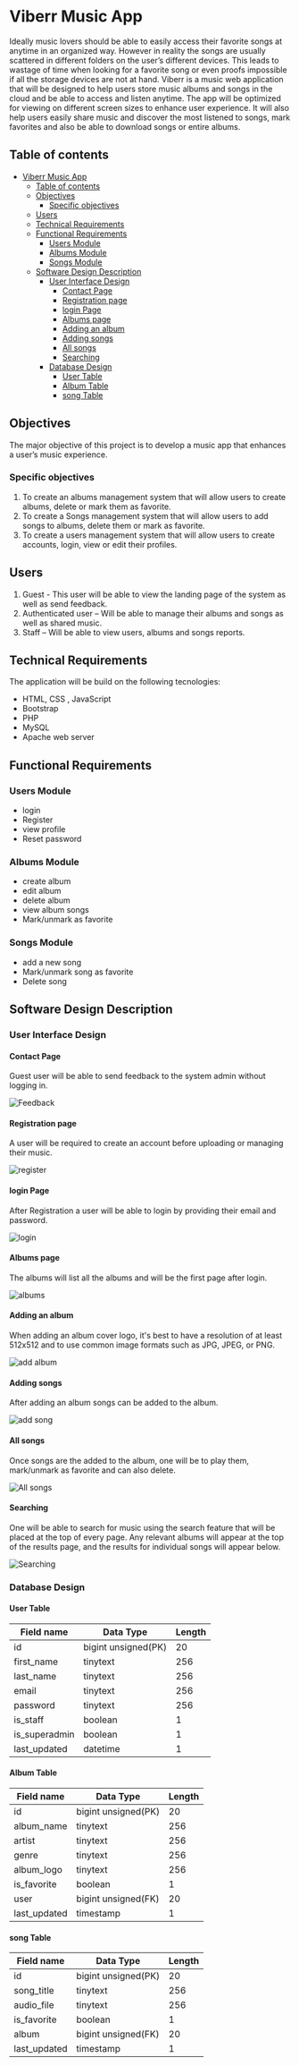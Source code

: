 # Viberr Music App

Ideally music lovers should be able to easily access their favorite songs at anytime in an organized way. However in reality the songs are usually scattered in different folders on the user’s different devices. This leads to wastage of time when looking for a favorite song or even proofs impossible if all the storage devices are not at hand. Viberr is a music web application that will be designed to help users store music albums and songs in the cloud and be able to access and listen anytime. The app will be optimized for viewing on different screen sizes to enhance user experience. It will also help users easily share music and discover the most listened to songs, mark favorites and also be able to download songs or entire albums.

## Table of contents

- [Viberr Music App](#viberr-music-app)
  - [Table of contents](#table-of-contents)
  - [Objectives](#objectives)
    - [Specific objectives](#specific-objectives)
  - [Users](#users)
  - [Technical Requirements](#technical-requirements)
  - [Functional Requirements](#functional-requirements)
    - [Users Module](#users-module)
    - [Albums Module](#albums-module)
    - [Songs Module](#songs-module)
  - [Software Design Description](#software-design-description)
    - [User Interface Design](#user-interface-design)
      - [Contact Page](#contact-page)
      - [Registration page](#registration-page)
      - [login Page](#login-page)
      - [Albums page](#albums-page)
      - [Adding an album](#adding-an-album)
      - [Adding songs](#adding-songs)
      - [All songs](#all-songs)
      - [Searching](#searching)
    - [Database Design](#database-design)
      - [User Table](#user-table)
      - [Album Table](#album-table)
      - [song Table](#song-table)

## Objectives

The major objective of this project is to develop a music app that enhances a user’s music experience.

### Specific objectives

1. To create an albums management system that will allow users to create albums, delete or mark them as favorite.
2. To create a Songs management system that will allow users to add songs to albums, delete them or mark as favorite.
3. To create a users management system that will allow users to create accounts, login, view or edit their profiles.

## Users

1. Guest - This user will be able to view the landing page of the system as well as send feedback.
2. Authenticated user – Will be able to manage their albums and songs as well as shared music.
3. Staff – Will be able to view users, albums and songs reports.

## Technical Requirements

The application will be build on the following tecnologies:

- HTML, CSS , JavaScript
- Bootstrap
- PHP
- MySQL
- Apache web server

## Functional Requirements

### Users Module

- login
- Register
- view profile
- Reset password

### Albums Module

- create album
- edit album
- delete album
- view album songs
- Mark/unmark as favorite

### Songs Module

- add a new song
- Mark/unmark song as favorite
- Delete song

## Software Design Description

### User Interface Design

#### Contact Page

Guest user will be able to send feedback to the system admin without logging in.

![Feedback](documentation/images/contact.png)

#### Registration page

A user will be required to create an account before uploading or managing their music.

![register](documentation/images/register.png)

#### login Page

After Registration a user will be able to login by providing their email and password.

![login](documentation/images/login.png)

#### Albums page

The albums will list all the albums and will be the first page after login.

![albums](documentation/images/album.png)

#### Adding an album

When adding an album cover logo, it's best to have a resolution of at least 512x512 and to use common image formats such as JPG, JPEG, or PNG.

![add album](documentation/images/add-album.png)

#### Adding songs

After adding an album songs can be added to the album.

![add song](documentation/images/add-song.png)

#### All songs

Once songs are the added to the album, one will be to play them, mark/unmark as favorite and can also delete.

![All songs](documentation/images/songs.png)

#### Searching

One will be able to search for music using the search feature that will be placed at the top of every page. Any relevant albums will appear at the top of the results page, and the results for individual songs will appear below.

![Searching](documentation/images/search.png)

### Database Design

#### User Table

| Field name    | Data Type           | Length |
| ------------- | ------------------- | ------ |
| id            | bigint unsigned(PK) | 20     |
| first_name    | tinytext            | 256    |
| last_name     | tinytext            | 256    |
| email         | tinytext            | 256    |
| password      | tinytext            | 256    |
| is_staff      | boolean             | 1      |
| is_superadmin | boolean             | 1      |
| last_updated  | datetime            | 1      |

#### Album Table

| Field name   | Data Type           | Length |
| ------------ | ------------------- | ------ |
| id           | bigint unsigned(PK) | 20     |
| album_name   | tinytext            | 256    |
| artist       | tinytext            | 256    |
| genre        | tinytext            | 256    |
| album_logo   | tinytext            | 256    |
| is_favorite  | boolean             | 1      |
| user         | bigint unsigned(FK) | 20     |
| last_updated | timestamp           | 1      |

#### song Table

| Field name   | Data Type           | Length |
| ------------ | ------------------- | ------ |
| id           | bigint unsigned(PK) | 20     |
| song_title   | tinytext            | 256    |
| audio_file   | tinytext            | 256    |
| is_favorite  | boolean             | 1      |
| album        | bigint unsigned(FK) | 20     |
| last_updated | timestamp           | 1      |
